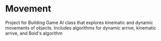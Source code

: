# Movement
Project for Building Game AI class that explores kinematic and dynamic movements of objects.  Includes algorithms for dynamic arrive, kinematic arrive, and Boid's algorithm
